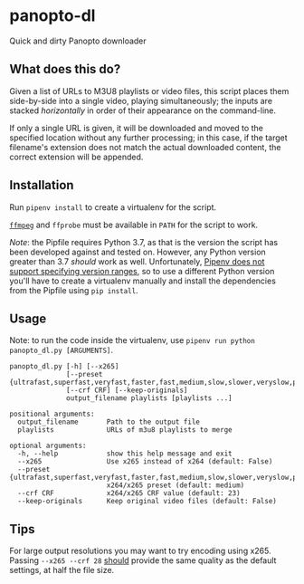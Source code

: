# panopto-dl

Quick and dirty Panopto downloader

## What does this do?

Given a list of URLs to M3U8 playlists or video files, this script places them
side-by-side into a single video, playing simultaneously; the inputs are stacked
_horizontally_ in order of their appearance on the command-line.

If only a single URL is given, it will be downloaded and moved to the specified location
without any further processing; in this case, if the target filename's extension does
not match the actual downloaded content, the correct extension will be appended.

## Installation

Run `pipenv install` to create a virtualenv for the script.

[`ffmpeg`](https://ffmpeg.org/) and `ffprobe` must be available in `PATH` for the script to work.

_Note_: the Pipfile requires Python 3.7, as that is the version the script has been
developed against and tested on. However, any Python version greater than 3.7 _should_
work as well. Unfortunately, [Pipenv does not support specifying version ranges][2],
so to use a different Python version you'll have to create a virtualenv manually
and install the dependencies from the Pipfile using `pip install`.

## Usage

Note: to run the code inside the virtualenv, use `pipenv run python panopto_dl.py [ARGUMENTS]`.

```
panopto_dl.py [-h] [--x265]
              [--preset {ultrafast,superfast,veryfast,faster,fast,medium,slow,slower,veryslow,placebo}]
              [--crf CRF] [--keep-originals]
              output_filename playlists [playlists ...]

positional arguments:
  output_filename       Path to the output file
  playlists             URLs of m3u8 playlists to merge

optional arguments:
  -h, --help            show this help message and exit
  --x265                Use x265 instead of x264 (default: False)
  --preset {ultrafast,superfast,veryfast,faster,fast,medium,slow,slower,veryslow,placebo}
                        x264/x265 preset (default: medium)
  --crf CRF             x264/x265 CRF value (default: 23)
  --keep-originals      Keep original video files (default: False)
```

## Tips

For large output resolutions you may want to try encoding using x265. Passing
`--x265 --crf 28` [should][1] provide the same quality as the default settings,
at half the file size.

[1]: https://trac.ffmpeg.org/wiki/Encode/H.265 "Encode/H.265 - FFmpeg"

[2]: https://stackoverflow.com/a/63515550/851560
